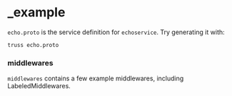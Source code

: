 # \_example

`echo.proto` is the service definition for `echoservice`.
Try generating it with:

```
truss echo.proto
```

### middlewares

`middlewares` contains a few example middlewares, including LabeledMiddlewares.
